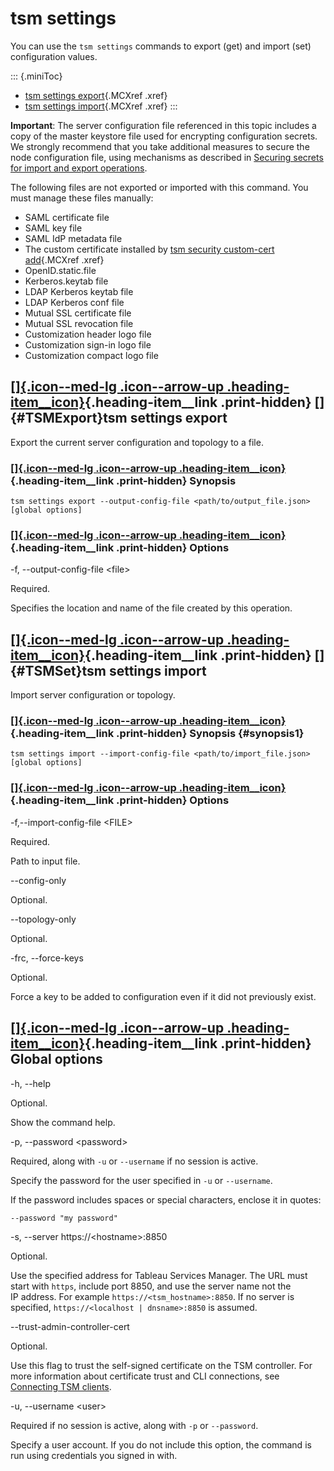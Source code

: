 

tsm settings
============
You can use the `tsm settings` commands to export (get) and import (set)
configuration values.

::: {.miniToc}
-   [tsm settings
    export](https://help.tableau.com/current/server/en-us/cli_settings_tsm.htm#TSMExport){.MCXref
    .xref}
-   [tsm settings
    import](https://help.tableau.com/current/server/en-us/cli_settings_tsm.htm#TSMSet){.MCXref
    .xref}
:::

**Important**: The server configuration file referenced in this topic
includes a copy of the master keystore file used for encrypting
configuration secrets. We strongly recommend that you take additional
measures to secure the node configuration file, using mechanisms as
described in [Securing secrets for import and export
operations](https://help.tableau.com/current/server/en-us/security_secret_storage.htm#Securing).

The following files are not exported or imported with this command. You
must manage these files manually:

-   SAML certificate file
-   SAML key file
-   SAML IdP metadata file
-   The custom certificate installed by [tsm security custom-cert
    add](https://help.tableau.com/current/server/en-us/cli_security_tsm.htm#custom-cert-add){.MCXref
    .xref}
-   OpenID.static.file
-   Kerberos.keytab file
-   LDAP Kerberos keytab file
-   LDAP Kerberos conf file
-   Mutual SSL certificate file
-   Mutual SSL revocation file
-   Customization header logo file
-   Customization sign-in logo file
-   Customization compact logo file

<div>

[[]{.icon--med-lg .icon--arrow-up .heading-item__icon}](https://help.tableau.com/current/server/en-us/cli_settings_tsm.htm#){.heading-item__link .print-hidden} []{#TSMExport}tsm settings export
-------------------------------------------------------------------------------------------------------------------------------------------------------------------------------------------------

</div>

Export the current server configuration and topology to a file.

<div>

### [[]{.icon--med-lg .icon--arrow-up .heading-item__icon}](https://help.tableau.com/current/server/en-us/cli_settings_tsm.htm#){.heading-item__link .print-hidden} Synopsis

</div>

`tsm settings export --output-config-file <path/to/output_file.json> [global options]`

<div>

### [[]{.icon--med-lg .icon--arrow-up .heading-item__icon}](https://help.tableau.com/current/server/en-us/cli_settings_tsm.htm#){.heading-item__link .print-hidden} Options

</div>

-f, \--output-config-file \<file\>

Required.

Specifies the location and name of the file created by this operation.

<div>

[[]{.icon--med-lg .icon--arrow-up .heading-item__icon}](https://help.tableau.com/current/server/en-us/cli_settings_tsm.htm#){.heading-item__link .print-hidden} []{#TSMSet}tsm settings import
----------------------------------------------------------------------------------------------------------------------------------------------------------------------------------------------

</div>

Import server configuration or topology.

<div>

### [[]{.icon--med-lg .icon--arrow-up .heading-item__icon}](https://help.tableau.com/current/server/en-us/cli_settings_tsm.htm#){.heading-item__link .print-hidden} Synopsis {#synopsis1}

</div>

`tsm settings import --import-config-file <path/to/import_file.json> [global options]`

<div>

### [[]{.icon--med-lg .icon--arrow-up .heading-item__icon}](https://help.tableau.com/current/server/en-us/cli_settings_tsm.htm#){.heading-item__link .print-hidden} Options

</div>

-f,\--import-config-file \<FILE\>

Required.

Path to input file.

\--config-only

Optional.

\--topology-only

Optional.

-frc, \--force-keys

Optional.

Force a key to be added to configuration even if it did not previously
exist.

<div>

[[]{.icon--med-lg .icon--arrow-up .heading-item__icon}](https://help.tableau.com/current/server/en-us/cli_settings_tsm.htm#){.heading-item__link .print-hidden} Global options
------------------------------------------------------------------------------------------------------------------------------------------------------------------------------

</div>

-h, \--help

Optional.

Show the command help.

-p, \--password \<password\>

Required, along with `-u` or `--username` if no session is active.

Specify the password for the user specified in `-u` or `--username`.

If the password includes spaces or special characters, enclose it in
quotes:

`--password "my password"`

-s, \--server https://\<hostname\>:8850

Optional.

Use the specified address for Tableau Services Manager. The URL must
start with `https`, include port 8850, and use the server name not the
IP address. For example `https://<tsm_hostname>:8850`. If no server is
specified, `https://<localhost | dnsname>:8850` is assumed.

\--trust-admin-controller-cert

Optional.

Use this flag to trust the self-signed certificate on the
TSM controller. For more information about certificate trust and
CLI connections, see [Connecting
TSM clients](https://help.tableau.com/current/server/en-us/tsm_overview.htm#Connecti).

-u, \--username \<user\>

Required if no session is active, along with `-p` or `--password`.

Specify a user account. If you do not include this option, the command
is run using credentials you signed in with.

